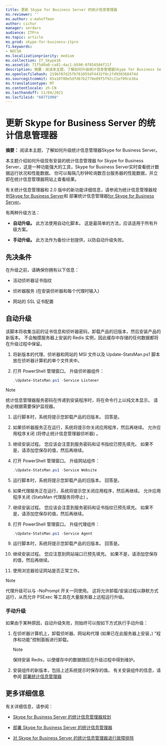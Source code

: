 ```yaml
---
title: 更新 Skype for Business Server 的统计信息管理器
ms.reviewer: ''
ms.author: v-mahoffman
author: cichur
manager: serdars
audience: ITPro
ms.topic: article
ms.prod: skype-for-business-itpro
f1.keywords:
- NOCSH
ms.localizationpriority: medium
ms.collection: IT_Skype16
ms.assetid: 71f5d0a0-ca81-4ac1-b590-8f854504f21f
description: 摘要：阅读本主题，了解如何升级统计信息管理器Skype for Business Server。
ms.openlocfilehash: 2196f07d25fb761055df4432f0c2fd930368474d
ms.sourcegitcommit: 65a10f80e5dfd67b2778e09f5f92c21ef09ce36a
ms.translationtype: MT
ms.contentlocale: zh-CN
ms.lasthandoff: 11/04/2021
ms.locfileid: "60771998"
---
```

# <a name="upgrade-statistics-manager-for-skype-for-business-server"></a>更新 Skype for Business Server 的统计信息管理器
 
**摘要：** 阅读本主题，了解如何升级统计信息管理器Skype for Business Server。
  
本主题介绍如何升级现有安装的统计信息管理器 for Skype for Business Server，这是一种功能强大的工具，Skype for Business Server实时查看统计数据运行状况和性能数据。 你可以每隔几秒钟轮询数百台服务器的性能数据，并立即在统计信息管理器网站上查看结果。 
  
有关统计信息管理器和 2.0 版中的新功能详细信息，请参阅为统计信息管理器规划[Skype for Business Server](plan.md)和 部署统计信息管理器[for Skype for Business Server](deploy.md)。
  
有两种升级方法：
  
- **自动升级。** 此方法使用自动化脚本。 这是最简单的方法，应该适用于所有升级方案。
    
- **手动升级。** 此方法作为备份计划提供，以防自动升级失败。
    
## <a name="prerequisites"></a>先决条件

在升级之前，请确保你拥有以下信息：
  
- 活动侦听器证书指纹
    
- 侦听器服务 (在安装侦听器和每个代理时输入) 
    
- 网站的 SSL 证书配置
    
## <a name="automated-upgrade"></a>自动升级

该脚本将收集当前的证书信息和侦听器密码，卸载产品的旧版本，然后安装产品的新版本。 不会触摸服务器上安装的 Redis 实例，因此缓存中存储的任何数据都将在升级过程中保留。
  
1. 将新版本的代理、侦听器和网站的 MSI 文件以及 Update-StatsMan.ps1 脚本放在侦听器计算机的单个文件夹中。
    
2. 打开 PowerShell 管理窗口。 升级侦听器组件：
    
   ```PowerShell
   .\Update-StatsMan.ps1 -Service Listener
   ```

> [!NOTE]
> 统计信息管理器服务密码在传递到安装程序时，将在命令行上以纯文本显示。 请务必根据需要保护监视器。 
  
1. 运行脚本时，系统将提示您卸载产品的旧版本。 回答是。
    
2. 如果侦听器服务正在运行，系统将提示你关闭应用程序，然后再继续。 允许应用程序关闭 (将停止统计信息管理器侦听器) 。
    
3. 继续安装过程。 您应该会注意到服务密码和证书指纹已预先填充。 如果不是，请添加您保存的值，然后再继续。
    
4. 打开 PowerShell 管理窗口。 升级网站组件：
    
   ```PowerShell
   .\Update-StatsMan.ps1 -Service Website
   ```

5. 运行脚本时，系统将提示您卸载产品的旧版本。 回答是。
    
6. 如果代理服务正在运行，系统将提示您关闭应用程序，然后再继续。 允许应用程序关闭 (StatsMan 代理服务将停止) 。
    
7. 继续安装过程。 您应该会注意到服务密码和证书指纹已预先填充。 如果不是，请添加您保存的值，然后再继续。
    
8. 打开 PowerShell 管理窗口。 升级代理组件：
    
   ```PowerShell
   .\Update-StatsMan.ps1 -Service Agent
   ```

9. 运行脚本时，系统将提示您卸载产品的旧版本。 回答是。
    
10. 继续安装过程。 您应注意到网站端口已预先填充。 如果不是，请添加您保存的值，然后再继续。
    
11. 使用浏览器验证网站是否正常工作。
    
> [!NOTE]
> 代理升级可以与 -NoPrompt 开关一同使用。 这将允许卸载/安装过程以静默方式运行，从而允许 PSExec 等工具在大量服务器上远程运行升级。 
  
### <a name="manual-upgrade"></a>手动升级

如果由于某种原因，自动升级失败，则始终可以按如下方式执行手动升级：
  
1. 在侦听器计算机上，卸载侦听器、网站和代理 (如果已在此服务器上安装，) "程序和功能"控制面板进行卸载。 
    
    > [!NOTE]
    >  保持安装 Redis，以便缓存中的数据随后在升级过程中得到维护。
  
2. 安装组件的新版本，包括上述系统提示时保存的值。 有关安装组件的信息，请参阅 [部署统计信息管理器](deploy.md#BKMK_Deploy)

    
## <a name="for-more-information"></a>更多详细信息
<a name="BKMK_Fixed"> </a>

有关详细信息，请参阅：
  
- [Skype for Business Server 的统计信息管理器规划](plan.md)
    
- [部署 Skype for Business Server 的统计信息管理器](deploy.md)
    
- [对 Skype for Business Server 的统计信息管理器进行故障排除](troubleshoot.md)
